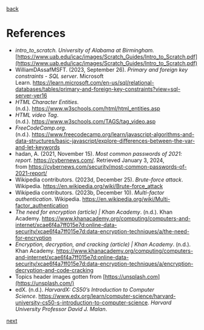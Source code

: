 [back](00.main.md)
# References

- *intro_to_scratch. University of Alabama at Birmingham.* [https://www.uab.edu/icac/images/Scratch_Guides/Intro_to_Scratch.pdf](https://www.uab.edu/icac/images/Scratch_Guides/Intro_to_Scratch.pdf)
- WilliamDAssafMSFT. (2023, September 26). *Primary and foreign key constraints - SQL server*. Microsoft Learn. https://learn.microsoft.com/en-us/sql/relational-databases/tables/primary-and-foreign-key-constraints?view=sql-server-ver16
- *HTML Character Entities*. (n.d.). https://www.w3schools.com/html/html_entities.asp
- *HTML video Tag*. (n.d.). https://www.w3schools.com/TAGS/tag_video.asp
- *FreeCodeCamp.org*. (n.d.). https://www.freecodecamp.org/learn/javascript-algorithms-and-data-structures/basic-javascript/explore-differences-between-the-var-and-let-keywords
- hadan, A. (2021, November 15). *Most common passwords of 2021: report*. https://cybernews.com/. Retrieved January 3, 2024, from https://cybernews.com/security/most-common-passwords-of-2021-report/
- Wikipedia contributors. (2023d, December 25). *Brute-force attack*. Wikipedia. https://en.wikipedia.org/wiki/Brute-force_attack
- Wikipedia contributors. (2023b, December 10). *Multi-factor authentication*. Wikipedia. https://en.wikipedia.org/wiki/Multi-factor_authentication
- *The need for encryption (article) | Khan Academy*. (n.d.). Khan Academy. https://www.khanacademy.org/computing/computers-and-internet/xcae6f4a7ff015e7d:online-data-security/xcae6f4a7ff015e7d:data-encryption-techniques/a/the-need-for-encryption
- *Encryption, decryption, and cracking (article) | Khan Academy*. (n.d.). Khan Academy. https://www.khanacademy.org/computing/computers-and-internet/xcae6f4a7ff015e7d:online-data-security/xcae6f4a7ff015e7d:data-encryption-techniques/a/encryption-decryption-and-code-cracking
- Topics header images gotten from [https://unsplash.com](https://unsplash.com/)
- edX. (n.d.). *HarvardX: CS50’s Introduction to Computer Science*. https://www.edx.org/learn/computer-science/harvard-university-cs50-s-introduction-to-computer-science. *Harvard University Professor David J. Malan*.

[next](15.acknowledgement.md)